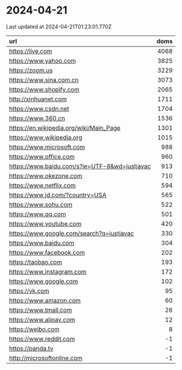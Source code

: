 # 2024-04-21

<!-- BEGIN -->
Last updated at 2024-04-21T01:23:01.770Z

url | doms
:- | -:
https://live.com | 4068
https://www.yahoo.com | 3825
https://zoom.us | 3229
https://www.sina.com.cn | 3073
https://www.shopify.com | 2065
http://xinhuanet.com | 1711
https://www.csdn.net | 1704
https://www.360.cn | 1536
https://en.wikipedia.org/wiki/Main_Page | 1301
https://www.wikipedia.org | 1015
https://www.microsoft.com | 988
https://www.office.com | 960
https://www.baidu.com/s?ie=UTF-8&wd=justjavac | 913
https://www.okezone.com | 710
https://www.netflix.com | 594
https://www.jd.com/?country=USA | 565
https://www.sohu.com | 522
https://www.qq.com | 501
https://www.youtube.com | 420
https://www.google.com/search?q=justjavac | 330
https://www.baidu.com | 304
https://www.facebook.com | 202
https://taobao.com | 193
https://www.instagram.com | 172
https://www.google.com | 102
https://vk.com | 95
https://www.amazon.com | 60
https://www.tmall.com | 26
https://www.alipay.com | 12
https://weibo.com | 8
https://www.reddit.com | -1
https://panda.tv | -1
http://microsoftonline.com | -1
<!-- END -->
